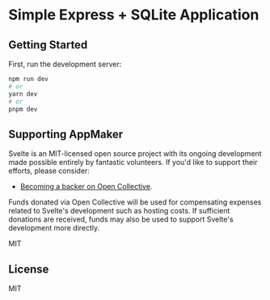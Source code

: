 # Simple Express + SQLite Application

## Getting Started

First, run the development server:

```sh
npm run dev
# or
yarn dev
# or
pnpm dev
```

## Supporting AppMaker

Svelte is an MIT-licensed open source project with its ongoing development made possible entirely by fantastic volunteers. If you'd like to support their efforts, please consider:

- [Becoming a backer on Open Collective](https://opencollective.com/svelte).

Funds donated via Open Collective will be used for compensating expenses related to Svelte's development such as hosting costs. If sufficient donations are received, funds may also be used to support Svelte's development more directly.

MIT

## License

MIT
